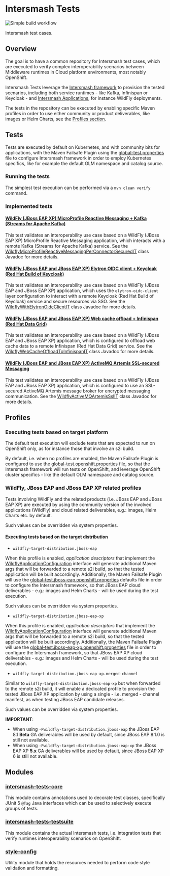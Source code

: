 # Intersmash Tests

![Simple build workflow](https://github.com/Intersmash/intersmash-tests/actions/workflows/simple-build.yml/badge.svg)

Intersmash test cases.

## Overview

The goal is to have a common repository for Intersmash test cases, which are executed to verify complex interoperability 
scenarios between Middleware runtimes in Cloud platform environments, most notably OpenShift.

Intersmash Tests leverage the [Intersmash framework](https://github.com/Intersmash/intersmash) to provision the tested 
scenarios, including both service runtimes - like Kafka, Infinispan or Keycloak - and 
[Intersmash Applications](https://github.com/Intersmash/intersmash-applications), for instance WildFly deployments.

The tests in the repository can be executed by enabling specific Maven profiles in order to use either community or 
product deliverables, like images or Helm Charts, see the [Profiles section](#profiles).

## Tests

Tests are executed by default on Kubernetes, and with community bits for applications, with the Maven Failsafe Plugin 
using the [global-test.properties](global-test.properties) file to configure Intersmash framework in order to employ Kubernetes specifics, 
like for example the default OLM namespace and catalog source.

### Running the tests

The simplest test execution can be performed via a `mvn clean verify` command.

### Implemented tests

#### [WildFly (JBoss EAP XP) MicroProfile Reactive Messaging + Kafka (Streams for Apache Kafka)](testsuite/wildfly-microprofile-reactive-messaging-kafka/src/test/java/org/jboss/intersmash/tests/wildfly/microprofile/reactive/messaging/kafka/WildflyMicroProfileReactiveMessagingPerConnectorSecuredIT.java)

This test validates an interoperability use case based on a WildFly (JBoss EAP XP) MicroProfile Reactive
Messaging application, which interacts with a remote Kafka (Streams for Apache Kafka) service.
See the [WildflyMicroProfileReactiveMessagingPerConnectorSecuredIT](testsuite/wildfly-microprofile-reactive-messaging-kafka/src/test/java/org/jboss/intersmash/tests/wildfly/microprofile/reactive/messaging/kafka/WildflyMicroProfileReactiveMessagingPerConnectorSecuredIT.java) class Javadoc for more details.

#### [WildFly (JBoss EAP and JBoss EAP XP) Elytron OIDC client + Keycloak (Red Hat Build of Keycloak)](testsuite/wildfly-elytron-oidc-client-keycloak/src/test/java/org/jboss/intersmash/tests/wildfly/elytron/oidc/client/keycloak/WildflyWithElytronOidcClientIT.java)

This test validates an interoperability use case based on a WildFly (JBoss EAP and JBoss EAP XP) application, which 
uses the `elytron-oidc-client` layer configuration to interact with a remote Keycloak (Red Hat Build of Keycloak) service 
and secure resources via SSO.
See the [WildflyWithElytronOidcClientIT](testsuite/wildfly-elytron-oidc-client-keycloak/src/test/java/org/jboss/intersmash/tests/wildfly/elytron/oidc/client/keycloak/WildflyWithElytronOidcClientIT.java) class Javadoc for more details.

#### [WildFly (JBoss EAP and JBoss EAP XP) Web cache offload + Infinispan (Red Hat Data Grid)](testsuite/wildfly-web-cache-offload-infinispan/src/test/java/org/jboss/intersmash/tests/wildfly/web/cache/offload/infinispan/WildflyWebCacheOffloadToInfinispanIT.java)

This test validates an interoperability use case based on a WildFly (JBoss EAP and JBoss EAP XP) application, which
is configured to offload web cache data to a remote Infinispan (Red Hat Data Grid) service.
See the [WildflyWebCacheOffloadToInfinispanIT](testsuite/wildfly-web-cache-offload-infinispan/src/test/java/org/jboss/intersmash/tests/wildfly/web/cache/offload/infinispan/WildflyWebCacheOffloadToInfinispanIT.java) class Javadoc for more details.

#### [WildFly (JBoss EAP and JBoss EAP XP) ActiveMQ Artemis SSL-secured Messaging](testsuite/src/test/java/org/jboss/intersmash/tests/wildfly/message/broker/activemq/artemis/ssl/WildflyActiveMQArtemisSslIT.java)

This test validates an interoperability use case based on a WildFly (JBoss EAP and JBoss EAP XP) application, which
is configured to use an SSL-secured ActiveMQ Artemis message broker for encrypted messaging communication.
See the [WildflyActiveMQArtemisSslIT](testsuite/src/test/java/org/jboss/intersmash/tests/wildfly/message/broker/activemq/artemis/ssl/WildflyActiveMQArtemisSslIT.java) class Javadoc for more details.

## Profiles

### Executing tests based on target platform

The default test execution will exclude tests that are expected to run on OpenShift only, as for 
instance those that involve an s2i build. 

By default, i.e. when no profiles are enabled, the Maven Failsafe Plugin is configured to use the
[global-test.openshift.properties](global-test.openshift.properties)
file, so that the Intersmash framework will run tests on OpenShift, and leverage OpenShift cluster specifics - like the
default OLM namespace and catalog source.

### WildFly, JBoss EAP and JBoss EAP XP related profiles

Tests involving WildFly and the related products (i.e. JBoss EAP and JBoss EAP XP) are executed by using 
the community version of the involved applications (WildFly) and cloud related deliverables, e.g.: images, Helm Charts
etc. by default. 

Such values can be overridden via system properties.

#### Executing tests based on the target distribution

- `wildfly-target-distribution.jboss-eap`

When this profile is enabled, _application descriptors_ that implement the
[WildflyApplicationConfiguration](./core/src/main/java/org/jboss/intersmash/tests/wildfly/WildflyApplicationConfiguration.java)
interface will generate additional Maven args that will be forwarded to a remote s2i build, so that the tested
application will be built accordingly.
Additionally, the Maven Failsafe Plugin will use the 
[global-test.jboss-eap.openshift.properties](global-test.jboss-eap.openshift.properties) defaults
file in order to configure the Intersmash framework, so that JBoss EAP cloud deliverables - e.g.: images and Helm 
Charts -  will be used during the test execution.

Such values can be overridden via system properties.

- `wildfly-target-distribution.jboss-eap-xp`

When this profile is enabled, _application descriptors_ that implement the
[WildflyApplicationConfiguration](./core/src/main/java/org/jboss/intersmash/tests/wildfly/WildflyApplicationConfiguration.java)
interface will generate additional Maven args that will be forwarded to a remote s2i build, so that the tested
application will be built accordingly.
Additionally, the Maven Failsafe Plugin will use the
[global-test.jboss-eap-xp.openshift.properties](global-test.jboss-eap-xp.openshift.properties)
file in order to configure the Intersmash framework, so that JBoss EAP XP cloud deliverables - e.g.: images and Helm
Charts -  will be used during the test execution.

- `wildfly-target-distribution.jboss-eap-xp.merged-channel`

Similar to `wildfly-target-distribution.jboss-eap-xp` but when forwarded to the remote s2i build, it will enable 
a dedicated profile to provision the tested JBoss EAP XP application by using a single - i.e. merged - channel 
manifest, as when testing JBoss EAP candidate releases. 

Such values can be overridden via system properties.

**IMPORTANT**:
- When using `-Pwildfly-target-distribution.jboss-eap` the JBoss EAP 8.1 **Beta** GA deliverables will be used by default,
  since JBoss EAP 8.1.0 is still not available.
- When using `-Pwildfly-target-distribution.jboss-eap-xp` the JBoss EAP XP **5.x** GA deliverables will be used by default,
  since JBoss EAP XP 6 is still not available.

## Modules

### [intersmash-tests-core](./core)

This module contains annotations used to decorate test classes, specifically JUnit 5 `@Tag` Java interfaces which can be 
used to selectively execute groups of tests.

### [intersmash-tests-testsuite](./testsuite)

This module contains the actual Intersmash tests, i.e. integration tests that verify runtimes interoperability scenarios 
on OpenShift.

### [style-config](./style-config)

Utility module that holds the resources needed to perform code style validation and formatting. 